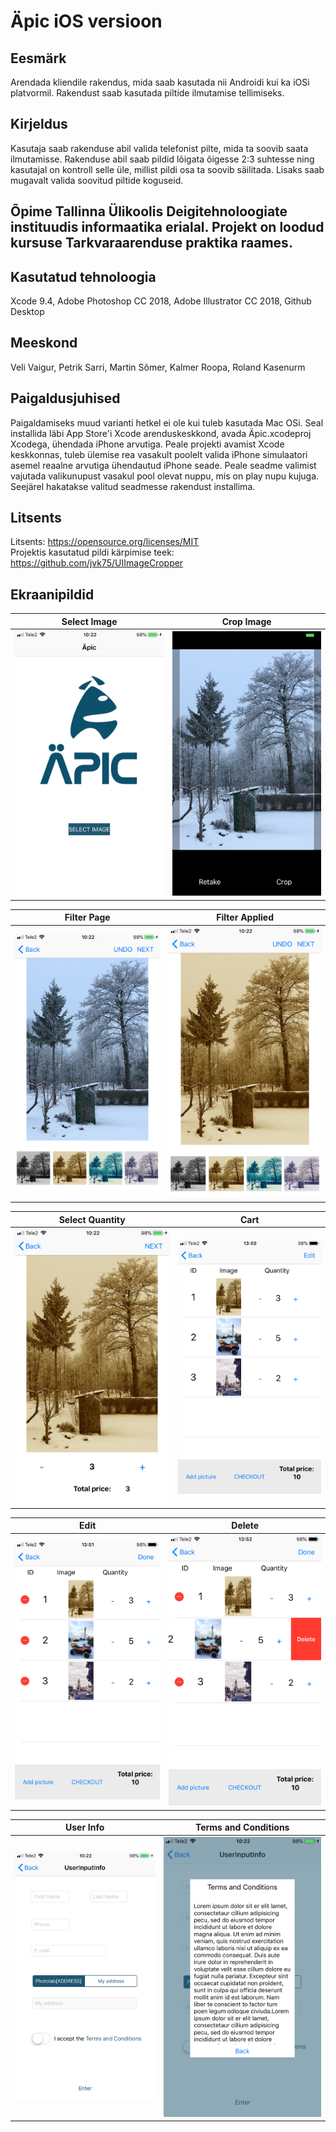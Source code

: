 # Äpic iOS versioon  
  
## Eesmärk  
Arendada kliendile rakendus, mida saab kasutada nii Androidi kui ka iOSi platvormil. Rakendust saab kasutada piltide ilmutamise tellimiseks.  
  
## Kirjeldus  
Kasutaja saab rakenduse abil valida telefonist pilte, mida ta soovib saata ilmutamisse. Rakenduse abil saab pildid lõigata õigesse 2:3 suhtesse ning kasutajal on kontroll selle üle, millist pildi osa ta soovib säilitada. Lisaks saab mugavalt valida soovitud piltide koguseid.  
  
## Õpime Tallinna Ülikoolis Deigitehnoloogiate instituudis informaatika erialal. Projekt on loodud kursuse Tarkvaraarenduse praktika raames.  
  
## Kasutatud tehnoloogia  
  
Xcode 9.4, Adobe Photoshop CC 2018, Adobe Illustrator CC 2018, Github Desktop  
  
## Meeskond  
  
Veli Vaigur, Petrik Sarri, Martin Sõmer, Kalmer Roopa, Roland Kasenurm  
  
## Paigaldusjuhised  
  
Paigaldamiseks muud varianti hetkel ei ole kui tuleb kasutada Mac OSi. Seal installida läbi App Store'i Xcode arenduskeskkond, avada Äpic.xcodeproj Xcodega, ühendada iPhone arvutiga. Peale projekti avamist Xcode keskkonnas, tuleb ülemise rea vasakult poolelt valida iPhone simulaatori asemel reaalne arvutiga ühendautud iPhone seade. Peale seadme valimist vajutada valikunupust vasakul pool olevat nuppu, mis on play nupu kujuga. Seejärel hakatakse valitud seadmesse rakendust installima.  
  
## Litsents  
  
Litsents: https://opensource.org/licenses/MIT  
Projektis kasutatud pildi kärpimise teek: https://github.com/jvk75/UIImageCropper  
  
## Ekraanipildid  
  
Select Image             |  Crop Image
:-------------------------:|:-------------------------:
![Screenshot 1](READMEimages/SelectImage.PNG)  |  ![Screenshot 2](READMEimages/CropImage.PNG)  
  
Filter Page             |  Filter Applied
:-------------------------:|:-------------------------:
![Screenshot 3](READMEimages/FilterPage.PNG)  |  ![Screenshot 4](READMEimages/FilterApplied.PNG)  
  
Select Quantity             |  Cart
:-------------------------:|:-------------------------:
![Screenshot 5](READMEimages/SelectQuantity.PNG)  |  ![Screenshot 6](READMEimages/Cart.PNG)  
  
Edit             |  Delete
:-------------------------:|:-------------------------:
![Screenshot 5](READMEimages/CartDelete1.PNG)  |  ![Screenshot 6](READMEimages/CartDelete2.PNG)  
  
User Info             |  Terms and Conditions
:-------------------------:|:-------------------------:
![Screenshot 7](READMEimages/UserInfo.PNG)  |  ![Screenshot 8](READMEimages/TermsAndConditions.PNG)